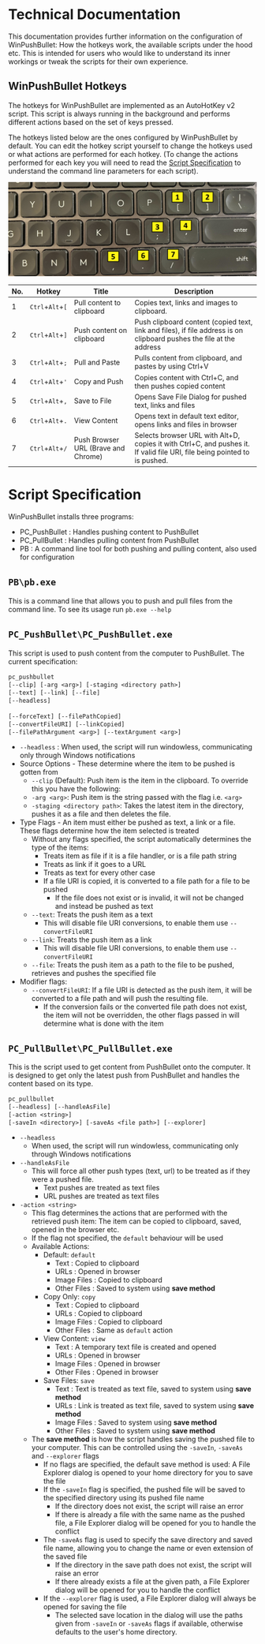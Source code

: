 # Technical Documentation
This documentation provides further information on the configuration of WinPushBullet: How the hotkeys work, the available scripts under the hood etc. This is intended for users who would like to understand its inner workings or tweak the scripts for their own experience.

## WinPushBullet Hotkeys
The hotkeys for WinPushBullet are implemented as an AutoHotKey v2 script. This script is always running in the background and performs different actions based on the set of keys pressed.

The hotkeys listed below are the ones configured by WinPushBullet by default. You can edit the hotkey script yourself to change the hotkeys used or what actions are performed for each hotkey. (To change the actions performed for each key you will need to read the [Script Specification](#script-specification) to understand the command line parameters for each script).

![Hotkey Picture](./media/hotkey_picture.png?raw=true "Hotkey Picture")

| No. | Hotkey           | Title                               | Description                                                                                                               |
|-----|------------------|-------------------------------------|---------------------------------------------------------------------------------------------------------------------------|
| 1   | `Ctrl`+`Alt`+`[` | Pull content to clipboard           | Copies text, links and images to clipboard.                                                                               |
| 2   | `Ctrl`+`Alt`+`]` | Push content on clipboard           | Push clipboard content (copied text, link and files), if file address is on clipboard pushes the file at the address      |
| 3   | `Ctrl`+`Alt`+`;` | Pull and Paste                      | Pulls content from clipboard, and pastes by using Ctrl+V                                                                  |
| 4   | `Ctrl`+`Alt`+`'` | Copy and Push                       | Copies content with Ctrl+C, and then pushes copied content                                                                |
| 5   | `Ctrl`+`Alt`+`,` | Save to File                        | Opens Save File Dialog for pushed text, links and files                                                                   |
| 6   | `Ctrl`+`Alt`+`.` | View Content                        | Opens text in default text editor, opens links and files in browser                                                       |
| 7   | `Ctrl`+`Alt`+`/` | Push Browser URL (Brave and Chrome) | Selects browser URL with Alt+D, copies it with Ctrl+C, and pushes it. If valid file URI, file being pointed to is pushed. |


# Script Specification
WinPushBullet installs three programs:
- PC_PushBullet : Handles pushing content to PushBullet
- PC_PullBullet : Handles pulling content from PushBullet
- PB : A command line tool for both pushing and pulling content, also used for configuration

## `PB\pb.exe`
This is a command line that allows you to push and pull files from the command line. To see its usage run `pb.exe --help`

## `PC_PushBullet\PC_PushBullet.exe`
This script is used to push content from the computer to PushBullet.
The current specification:
```
pc_pushbullet 
[--clip] [-arg <arg>] [-staging <directory path>]
[--text] [--link] [--file]
[--headless]

[--forceText] [--filePathCopied]
[--convertFileURI] [--linkCopied]
[--filePathArgument <arg>] [--textArgument <arg>]
```

- `--headless` : When used, the script will run windowless, communicating only through Windows notifications
- Source Options - These determine where the item to be pushed is gotten from
    - `--clip` (Default): Push item is the item in the clipboard. To override this you have the following:
    - `-arg <arg>`: Push item is the string passed with the flag i.e. `<arg>`
    - `-staging <directory path>`: Takes the latest item in the directory, pushes it as a file and then deletes the file.
- Type Flags - An item must either be pushed as text, a link or a file. These flags determine how the item selected is treated
    - Without any flags specified, the script automatically determines the type of the items:
        - Treats item as file if it is a file handler, or is a file path string
        - Treats as link if it goes to a URL
        - Treats as text for every other case
        - If a file URI is copied, it is converted to a file path for a file to be pushed
            - If the file does not exist or is invalid, it will not be changed and instead be pushed as text
    - `--text`: Treats the push item as a text
        - This will disable file URI conversions, to enable them use `--convertFileURI`
    - `--link`: Treats the push item as a link
        - This will disable file URI conversions, to enable them use `--convertFileURI`
    - `--file`: Treats the push item as a path to the file to be pushed, retrieves and pushes the specified file
- Modifier flags:
    - `--convertFileURI`: If a file URI is detected as the push item, it will be converted to a file path and will push the resulting file.
        - If the conversion fails or the converted file path does not exist, the item will not be overridden, the other flags passed in will determine what is done with the item


## `PC_PullBullet\PC_PullBullet.exe`
This is the script used to get content from PushBullet onto the computer. It is designed to get only the latest push from PushBullet and handles the content based on its type.
```
pc_pullbullet
[--headless] [--handleAsFile]
[-action <string>]
[-saveIn <directory>] [-saveAs <file path>] [--explorer]
```

- `--headless`
    - When used, the script will run windowless, communicating only through Windows notifications
- `--handleAsFile`
    - This will force all other push types (text, url) to be treated as if they were a pushed file.
        - Text pushes are treated as text files
        - URL pushes are treated as text files
- `-action <string>`
    - This flag determines the actions that are performed with the retrieved push item: The item can be copied to clipboard, saved, opened in the browser etc.
    - If the flag not specified, the `default` behaviour will be used
    - Available Actions:
        - Default: `default`
            - Text        : Copied to clipboard
            - URLs        : Opened in browser
            - Image Files : Copied to clipboard
            - Other Files : Saved to system using **save method**
        - Copy Only: `copy`
            - Text        : Copied to clipboard
            - URLs        : Copied to clipboard
            - Image Files : Copied to clipboard
            - Other Files : Same as `default` action
        - View Content: `view`
            - Text        : A temporary text file is created and opened
            - URLs        : Opened in browser
            - Image Files : Opened in browser
            - Other Files : Opened in browser
        - Save Files: `save`
            - Text        : Text is treated as text file, saved to system using **save method**
            - URLs        : Link is treated as text file, saved to system using **save method**
            - Image Files : Saved to system using **save method**
            - Other Files : Saved to system using **save method**
    - The **save method** is how the script handles saving the pushed file to your computer. This can be controlled using the `-saveIn`, `-saveAs` and `--explorer` flags
        - If no flags are specified, the default save method is used: A File Explorer dialog is opened to your home directory for you to save the file
        - If the `-saveIn` flag is specified, the pushed file will be saved to the specified directory using its pushed file name
            - If the directory does not exist, the script will raise an error
            - If there is already a file with the same name as the pushed file, a File Explorer dialog will be opened for you to handle the conflict
        - The `-saveAs` flag is used to specify the save directory and saved file name, allowing you to change the name or even extension of the saved file
            - If the directory in the save path does not exist, the script will raise an error
            - If there already exists a file at the given path, a File Explorer dialog will be opened for you to handle the conflict
        - If the `--explorer` flag is used, a File Explorer dialog will always be opened for saving the file
            - The selected save location in the dialog will use the paths given from `-saveIn` or `-saveAs` flags if available, otherwise defaults to the user's home directory.